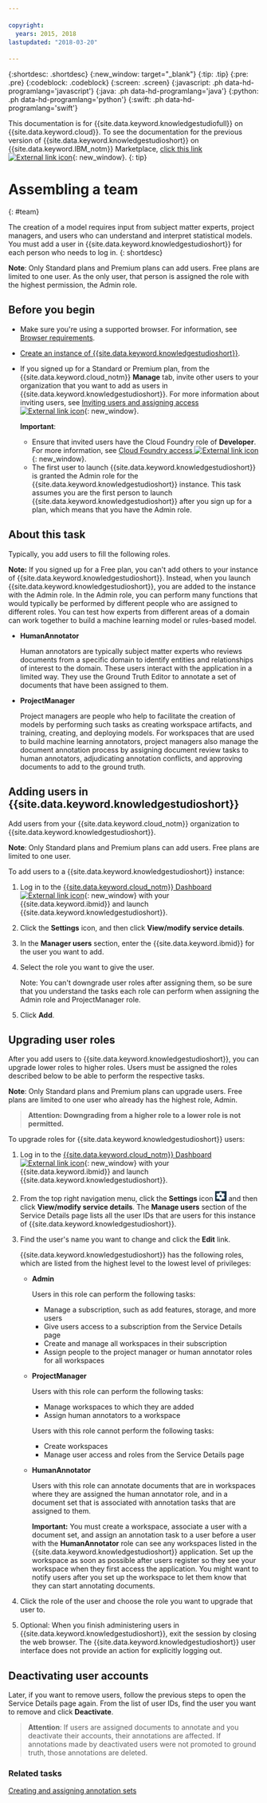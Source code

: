 ```yaml
---

copyright:
  years: 2015, 2018
lastupdated: "2018-03-20"

---
```


{:shortdesc: .shortdesc}
{:new_window: target="_blank"}
{:tip: .tip}
{:pre: .pre}
{:codeblock: .codeblock}
{:screen: .screen}
{:javascript: .ph data-hd-programlang='javascript'}
{:java: .ph data-hd-programlang='java'}
{:python: .ph data-hd-programlang='python'}
{:swift: .ph data-hd-programlang='swift'}

This documentation is for {{site.data.keyword.knowledgestudiofull}} on {{site.data.keyword.cloud}}. To see the documentation for the previous version of {{site.data.keyword.knowledgestudioshort}} on {{site.data.keyword.IBM_notm}} Marketplace, [click this link ![External link icon](../../icons/launch-glyph.svg "External link icon")](https://console.bluemix.net/docs/services/knowledge-studio/team.html){: new_window}.
{: tip}

# Assembling a team
{: #team}

The creation of a model requires input from subject matter experts, project managers, and users who can understand and interpret statistical models. You must add a user in {{site.data.keyword.knowledgestudioshort}} for each person who needs to log in.
{: shortdesc}

**Note**: Only Standard plans and Premium plans can add users. Free plans are limited to one user. As the only user, that person is assigned the role with the highest permission, the Admin role.

## Before you begin

- Make sure you're using a supported browser. For information, see [Browser requirements](/docs/services/watson-knowledge-studio/system-requirements.html).
- [Create an instance of {{site.data.keyword.knowledgestudioshort}}](/docs/services/watson-knowledge-studio/tutorials-create-project.html#instance).
- If you signed up for a Standard or Premium plan, from the {{site.data.keyword.cloud_notm}} **Manage** tab, invite other users to your organization that you want to add as users in {{site.data.keyword.knowledgestudioshort}}. For more information about inviting users, see [Inviting users and assigning access ![External link icon](../../icons/launch-glyph.svg "External link icon")](https://console.bluemix.net/docs/iam/iamuserinv.html){: new_window}.

  **Important**:

  - Ensure that invited users have the Cloud Foundry role of **Developer**. For more information, see [Cloud Foundry access ![External link icon](../../icons/launch-glyph.svg "External link icon")](https://console.bluemix.net/docs/iam/cfaccess.html){: new_window}.
  - The first user to launch {{site.data.keyword.knowledgestudioshort}} is granted the Admin role for the {{site.data.keyword.knowledgestudioshort}} instance. This task assumes you are the first person to launch {{site.data.keyword.knowledgestudioshort}} after you sign up for a plan, which means that you have the Admin role.

## About this task

Typically, you add users to fill the following roles.

**Note:** If you signed up for a Free plan, you can't add others to your instance of {{site.data.keyword.knowledgestudioshort}}. Instead, when you launch {{site.data.keyword.knowledgestudioshort}}, you are added to the instance with the Admin role. In the Admin role, you can perform many functions that would typically be performed by different people who are assigned to different roles. You can test how experts from different areas of a domain can work together to build a machine learning model or rules-based model.

- **HumanAnnotator**

    Human annotators are typically subject matter experts who reviews documents from a specific domain to identify entities and relationships of interest to the domain. These users interact with the application in a limited way. They use the Ground Truth Editor to annotate a set of documents that have been assigned to them.

- **ProjectManager**

    Project managers are people who help to facilitate the creation of models by performing such tasks as creating workspace artifacts, and training, creating, and deploying models. For workspaces that are used to build machine learning annotators, project managers also manage the document annotation process by assigning document review tasks to human annotators, adjudicating annotation conflicts, and approving documents to add to the ground truth.

## Adding users in {{site.data.keyword.knowledgestudioshort}}

Add users from your {{site.data.keyword.cloud_notm}} organization to {{site.data.keyword.knowledgestudioshort}}.

**Note**: Only Standard plans and Premium plans can add users. Free plans are limited to one user.

To add users to a {{site.data.keyword.knowledgestudioshort}} instance:

1. Log in to the [{{site.data.keyword.cloud_notm}} Dashboard ![External link icon](../../icons/launch-glyph.svg "External link icon")](https://console.bluemix.net/dashboard/apps/){: new_window} with your {{site.data.keyword.ibmid}} and launch {{site.data.keyword.knowledgestudioshort}}.
1. Click the **Settings** icon, and then click **View/modify service details**.
1. In the **Manager users** section, enter the {{site.data.keyword.ibmid}} for the user you want to add.
1. Select the role you want to give the user.

   Note: You can't downgrade user roles after assigning them, so be sure that you understand the tasks each role can perform when assigning the Admin role and ProjectManager role.

1. Click **Add**.

## Upgrading user roles

After you add users to {{site.data.keyword.knowledgestudioshort}}, you can upgrade lower roles to higher roles. Users must be assigned the roles described below to be able to perform the respective tasks.

**Note**: Only Standard plans and Premium plans can upgrade users. Free plans are limited to one user who already has the highest role, Admin.

> **Attention: Downgrading from a higher role to a lower role is not permitted.**

To upgrade roles for {{site.data.keyword.knowledgestudioshort}} users:

1. Log in to the [{{site.data.keyword.cloud_notm}} Dashboard ![External link icon](../../icons/launch-glyph.svg "External link icon")](https://console.bluemix.net/dashboard/apps/){: new_window} with your {{site.data.keyword.ibmid}} and launch {{site.data.keyword.knowledgestudioshort}}.
1. From the top right navigation menu, click the **Settings** icon ![the Settings icon](images/settings.png) and then click **View/modify service details**. The **Manage users** section of the Service Details page lists all the user IDs that are users for this instance of {{site.data.keyword.knowledgestudioshort}}.
1. Find the user's name you want to change and click the **Edit** link.

    {{site.data.keyword.knowledgestudioshort}} has the following roles, which are listed from the highest level to the lowest level of privileges:
    - **Admin**

      Users in this role can perform the following tasks:

        - Manage a subscription, such as add features, storage, and more users
        - Give users access to a subscription from the Service Details page
        - Create and manage all workspaces in their subscription
        - Assign people to the project manager or human annotator roles for all workspaces

    - **ProjectManager**

      Users with this role can perform the following tasks:

      - Manage workspaces to which they are added
      - Assign human annotators to a workspace

      Users with this role cannot perform the following tasks:

      - Create workspaces
      - Manage user access and roles from the Service Details page

    - **HumanAnnotator**

      Users with this role can annotate documents that are in workspaces where they are assigned the human annotator role, and in a document set that is associated with annotation tasks that are assigned to them.

      **Important:** You must create a workspace, associate a user with a document set, and assign an annotation task to a user before a user with the **HumanAnnotator** role can see any workspaces listed in the {{site.data.keyword.knowledgestudioshort}} application. Set up the workspace as soon as possible after users register so they see your workspace when they first access the application. You might want to notify users after you set up the workspace to let them know that they can start annotating documents.

1. Click the role of the user and choose the role you want to upgrade that user to.
1. Optional: When you finish administering users in {{site.data.keyword.knowledgestudioshort}}, exit the session by closing the web browser. The {{site.data.keyword.knowledgestudioshort}} user interface does not provide an action for explicitly logging out.

## Deactivating user accounts

Later, if you want to remove users, follow the previous steps to open the Service Details page again. From the list of user IDs, find the user you want to remove and click **Deactivate**.

> **Attention**: If users are assigned documents to annotate and you deactivate their accounts, their annotations are affected. If annotations made by deactivated users were not promoted to ground truth, those annotations are deleted.

### Related tasks

[Creating and assigning annotation sets](/docs/services/watson-knowledge-studio/documents-for-annotation.html#wks_projdocsets)
